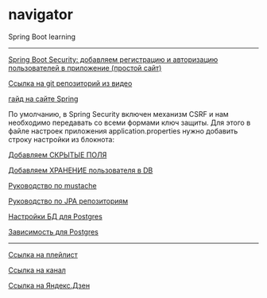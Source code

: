 
# navigator
Spring Boot learning


---

[Spring Boot Security: добавляем регистрацию и авторизацию пользователей в приложение (простой сайт)](https://youtu.be/WDlifgLS8iQ)

[Ссылка на git репозиторий из видео](https://github.com/drucoder/sweater/tree/SpringSecurity)

[гайд на сайте Spring](https://spring.io/guides/gs/securing-web/)

По умолчанию, в Spring Security включен механизм CSRF и нам необходимо передавать со всеми формами ключ защиты. Для этого в файле настроек приложения application.properties нужно добавить строку настройки из блокнота:

[Добавляем СКРЫТЫЕ ПОЛЯ](https://youtu.be/WDlifgLS8iQ&t=4m59s)

[Добавляем ХРАНЕНИЕ пользователя в DB](https://youtu.be/WDlifgLS8iQ&t=6m50s)

[Руководство по mustache](http://mustache.github.io/mustache.5.html)

[Руководство по JPA репозиториям](https://docs.spring.io/spring-data/jpa/docs/1.5.0.RELEASE/reference/html/jpa.repositories.html#jpa.query-methods.query-creation)

[Настройки БД для Postgres](https://gist.github.com/drucoder/540185d50117491e094991d8a95c772d)

[Зависимость для Postgres](https://gist.github.com/drucoder/17424174aa6c6ae3338632bcedcac859)




---

[Ссылка на плейлист](https://www.youtube.com/watch?v=YCNiWmbnEQ8&list=PLU2ftbIeotGpAYRP9Iv2KLIwK36-o_qYk)

[Ссылка на канал](https://www.youtube.com/channel/UC1g3kT0ZcSXt4_ZyJOshKJQ)

[Ссылка на Яндекс.Дзен](https://zen.yandex.ru/id/5ac20956168a91ffeae449c5)


